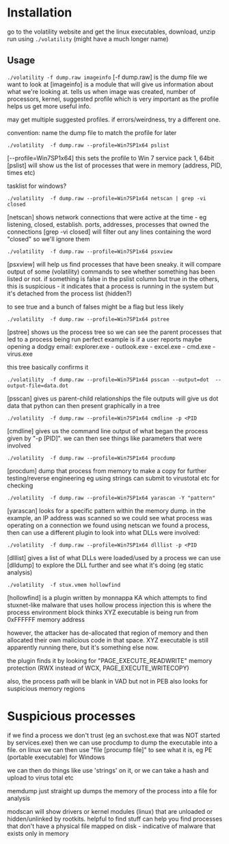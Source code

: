 # Installation
go to the volatility website and get the linux executables, download, unzip
run using `./volatility`
(might have a much longer name)

## Usage
`./volatility -f dump.raw imageinfo`
[-f dump.raw] is the dump file we want to look at
[imageinfo] is a module that will give us information about what we're looking at.  tells us when image was created, number of processors, kernel, suggested profile which is very important as the profile helps us get more useful info.

may get multiple suggested profiles.  if errors/weirdness, try a different one.

convention:  name the dump file to match the profile for later

`./volatility  -f dump.raw --profile=Win7SP1x64 pslist`

[--profile=Win7SP1x64] this sets the profile to Win 7 service pack 1, 64bit
[pslist] will show us the list of processes that were in memory (address, PID, times etc)

tasklist for windows?

`./volatility  -f dump.raw --profile=Win7SP1x64 netscan | grep -vi closed`

[netscan] shows network connections that were active at the time - eg listening, closed, establish.  ports, addresses, processes that owned the connections
[grep -vi closed] will filter out any lines containing the word "closed" so we'll ignore them

`./volatility  -f dump.raw --profile=Win7SP1x64 psxview`

[psxview] will help us find processes that have been sneaky.  it will compare output of some (volatility) commands to see whether something has been listed or not.
if something is false in the pslist column but true in the others, this is suspicious - it indicates that a process is running in the system but it's detached from the process list (hidden?)

to see true and a bunch of falses might be a flag but less likely

`./volatility  -f dump.raw --profile=Win7SP1x64 pstree`

[pstree] shows us the process tree so we can see the parent processes that led to a process being run
perfect example is if a user reports maybe opening a dodgy email:  explorer.exe - outlook.exe - excel.exe - cmd.exe - virus.exe 

this tree basically confirms it

`./volatility  -f dump.raw --profile=Win7SP1x64 psscan --output=dot  --output-file=data.dot`

[psscan] gives us parent-child relationships
the file outputs will give us dot data that python can then present graphically in a tree

`./volatility  -f dump.raw --profile=Win7SP1x64 cmdline -p <PID`

[cmdline] gives us the command line output of what began the process given by "-p [PID]".  we can then see things like parameters that were involved

`./volatility  -f dump.raw --profile=Win7SP1x64 procdump`

[procdum] dump that process from memory to make a copy for further testing/reverse engineering eg using 
 strings
can submit to virustotal etc for checking

`./volatility  -f dump.raw --profile=Win7SP1x64 yarascan -Y "pattern"`

[yarascan] looks for a specific pattern within the memory dump.  in the example, an IP address was scanned so we could see what process was operating on a connection we found using netscan
we found a process, then can use a different plugin to look into what DLLs were involved:

`./volatility  -f dump.raw --profile=Win7SP1x64 dlllist -p <PID`

[dlllist] gives a list of what DLLs were loaded/used by a process
we can use [dlldump] to explore the DLL further and see what it's doing (eg static analysis)

`./volatility  -f stux.vmem hollowfind`

[hollowfind] is a plugin written by monnappa KA which attempts to find stuxnet-like malware that uses hollow process injection
this is where the process environment block thinks XYZ executable is being run from 0xFFFFFF memory address

however, the attacker has de-allocated that region of memory and then allocated their own malicious code in that space.  XYZ executable is still apparently running there, but it's something else now.

the plugin finds it by looking for "PAGE_EXECUTE_READWRITE" memory protection (RWX instead of WCX, PAGE_EXECUTE_WRITECOPY)

also, the process path will be blank in VAD but not in PEB
also looks for suspicious memory regions

# Suspicious processes

if we find a process we don't trust (eg an svchost.exe that was NOT started by services.exe) then we can use procdump to dump the executable into a file.
on linux we can then use "file [procump file]" to see what it is, eg PE (portable executable) for Windows

we can then do things like use 'strings' on it, or we can take a hash and upload to virus total etc

memdump just straight up dumps the memory of the process into a file for analysis

modscan will show drivers or kernel modules (linux) that are unloaded or hidden/unlinked by rootkits.  helpful to find stuff
can help you find processes that don't have a physical file mapped on disk - indicative of malware that exists only in memory
